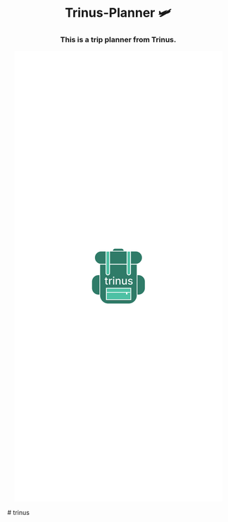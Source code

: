 <h1 align="center">
  Trinus-Planner 🛩 
</h1>

<h3 align="center">
This is a trip planner from Trinus.
</h3>
<p align="center">
<img src="./assets/splash.png" />
</p>
# trinus
